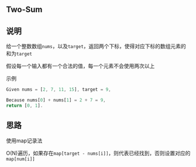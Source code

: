 ## Two-Sum

## 说明

给一个整数数组`nums`，以及`target`，返回两个下标，使得对应下标的数组元素的和为`target`

假设每一个输入都有一个合法的值，每一个元素不会使用两次以上

示例

```js
Given nums = [2, 7, 11, 15], target = 9,

Because nums[0] + nums[1] = 2 + 7 = 9,
return [0, 1].
```

## 思路

使用map记录法

 O(N)遍历，如果存在`map[target - nums[i]]`，则代表已经找到，否则设置对应的`map[num[i]]`
